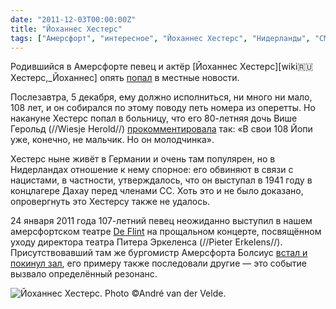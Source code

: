 ```yaml
---
date: "2011-12-03T00:00:00Z"
title: "Йоханнес Хестерс"
tags: ["Амерсфорт", "интересное", "Йоханнес Хестерс", "Нидерланды", "СМИ"]
---
```


Родившийся в Амерсфорте певец и актёр [Йоханнес Хестерс][wiki:ru:Хестерс,_Йоханнес] опять [попал](http://www.destadamersfoort.nl/scripts/edoris/edoris.dll?tem=LN_TEXT_VIEW&doc_id=19867092&pageid=134190&naam=Johan-Heesters-in-ziekenhuis-opgenomen) в местные новости.

Послезавтра, 5 декабря, ему должно исполниться, ни много ни мало, 108 лет, и он собирался по этому поводу петь номера из оперетты. Но накануне Хестерс попал в больницу, что его 80-летняя дочь Више Герольд (//Wiesje Herold//) [прокомментировала](http://www.bild.de/unterhaltung/leute/johannes-heesters/ich-schaffe-die-108-21286806.bild.html) так: «В свои 108 Йопи уже, конечно, не мальчик. Но он молодчинка».

<!--more-->

Хестерс ныне живёт в Германии и очень там популярен, но в Нидерландах отношение к нему спорное: его обвиняют в связи с нацистами, в частности, утверждалось, что он выступал в 1941 году в концлагере Дахау перед членами СС. Хоть это и не было доказано, опровергнуть это Хестерсу также не удалось.

24 января 2011 года 107-летний певец неожиданно выступил в нашем амерсфортском театре [De Flint](http://www.deflint.nl/) на прощальном концерте, посвящённом уходу директора театра Питера Эркеленса (//Pieter Erkelens//). Присутствовавший там же бургомистр Амерсфорта Болсиус [встал и покинул зал](http://www.ad.nl/ad/nl/1012/Binnenland/article/detail/1888159/2011/01/25/Omstreden-Heesters-107-even-terug-in-Amersfoort.dhtml), его примеру также последовали другие — это событие вызвало определённый резонанс.

![](img:1.bp.blogspot.com/--r7wiWdehU4/TtoCKObxlnI/AAAAAAAAKjY/MIB2vVbvCxc/s1600/heesters.jpg:a "Йоханнес Хестерс. Photo ©André van der Velde.")
